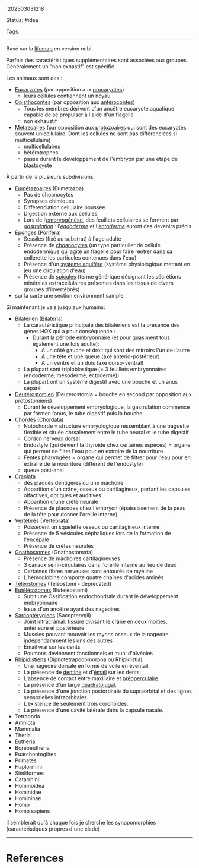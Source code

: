 :202303031218

Status: #idea

Tags:

---
Basé sur la [lifemap](https://lifemap-ncbi.univ-lyon1.fr/) en version ncbi

Parfois des caractéristiques supplémentaires sont associées aux groupes. Généralement un "non exhastif" est spécifié.

Les animaux sont des :
- [Eucaryotes](https://fr.wikipedia.org/wiki/Eukaryota) (par opposition aux [procaryotes](https://fr.wikipedia.org/wiki/Prokaryota))
	- leurs cellules contiennent un noyau
- [Opisthocontes](https://fr.wikipedia.org/wiki/Opisthokonta) (par opposition aux [antérocontes](https://fr.wikipedia.org/wiki/Anterokonta))
	-  Tous les membres dérivent d'un ancêtre eucaryote aquatique capable de se propulser à l'aide d'un flagelle 
	- non exhaustif
- [Metazoaires](https://fr.wikipedia.org/wiki/Metazoa) (par opposition aux [protozoaires](https://fr.wikipedia.org/wiki/Protozoaire) qui sont des eucaryotes souvent unicellulaire. Dont les cellules ne sont pas différenciées si multicellulaire)
	- multicellulaires
	- hétérotrophes
	- passe durant le développement de l'embryon par une étape de blastocyste

À partir de là plusieurs subdivisions:
- [Eumétazoaires](https://fr.wikipedia.org/wiki/Eumetazoa) (Eumetazoa)
	- Pas de choanocytes
	- Synapses chimiques 
	- Différenciation cellulaire poussée
	- Digestion externe aux cellules
	- Lors de l’[embryogénèse](https://fr.wikipedia.org/wiki/Embryog%C3%A9n%C3%A8se "Embryogénèse"), des feuillets cellulaires se forment par _[gastrulation](https://fr.wikipedia.org/wiki/Gastrulation "Gastrulation")_ : l’_[endoderme](https://fr.wikipedia.org/wiki/Endoderme "Endoderme")_ et l’_[ectoderme](https://fr.wikipedia.org/wiki/Ectoderme)_ auront des devenirs précis
- [Éponges](https://fr.wikipedia.org/wiki/Porifera) (Porifera)
	-  Sessiles (fixé au substrat) à l'age adulte
	- Présence de [choanocytes](https://en.wikipedia.org/wiki/Choanocyte) (un type particulier de cellule endodermique qui agite un flagelle pour faire rentrer dans sa collerette les particules contenues dans l'eau)
	- Présence d'un [système aquifère](https://fr.wikipedia.org/wiki/Syst%C3%A8me_aquif%C3%A8re) (système physiologique mettant en jeu une circulation d'eau)
	- Présence de [spicules](https://fr.wikipedia.org/wiki/Spicule_(invert%C3%A9br%C3%A9s)) (terme générique désignant les sécrétions minérales extracellulaires présentes dans les tissus de divers groupes d'invertébrés)
- sur la carte une section environment sample

Si maintenant je vais jusqu'aux humains:
- [Bilatérien](https://fr.wikipedia.org/wiki/Bilateria) (Bilateria)
	- La caractéristique principale des bilatériens est la présence des gènes HOX qui a pour conséquence :
		- Durant la période embryonnaire (et pour quasiment tous également une fois adulte):
			- A un côté gauche et droit qui sont des mirroirs l'un de l'autre
			- A une tête et une queue (axe antério-postérieur)
			- A un ventre et un dois (axe dorso-ventral)
	- La plupart sont triploblastique (= 3 feuillets embryonnaires (endoderme, mésoderme, ectoderme))
	- La plupart ont un système digestif avec une bouche et un anus séparé
- [Deutérostomien](https://fr.wikipedia.org/wiki/Deuterostomia) (Deuterostomia = bouche en second par opposition aux protostomiens) 
	- Durant le développement embryologique, la gastrulation commence par former l'anus, le tube digestif puis la bouche
- [Chordés](https://fr.wikipedia.org/wiki/Chordata) (Chordata)
	- Notochorde = structure embryologique ressemblant à une baguette flexible et située dorsalement entre le tube neural et le tube digestif
	- Cordon nerveux dorsal 
	- Endostyle (qui devient la thyroide chez certaines espèces) = organe qui permet de filter l'eau pour en extraire de la nourriture
	- Fentes pharyngées = organe qui permet de filtrer pour l'eau pour en extraire de la nourriture (différent de l'endostyle)
	- queue post-anal
- [Craniata](https://fr.wikipedia.org/wiki/Craniata_(Chordata))
	- des plaques dentigères ou une mâchoire
	- Apparition d'un crâne, osseux ou cartilagineux, portant les capsules olfactives, optiques et auditives
	- Apparition d'une crête neurale
	- Présence de placodes chez l'embryon (épaississement de la peau de la tête pour donner l'oreille interne)
- [Vertebrés](https://fr.wikipedia.org/wiki/Vert%C3%A9br%C3%A9s) (Vertebrata)
	-  Possèdent un squelette osseux ou cartilagineux interne
	- Présence de 5 vésicules céphaliques lors de la formation de l'encépale
	- Présence de crêtes neurales
-  [Gnathostomes](https://fr.wikipedia.org/wiki/Gnathostomata_(Vertebrata)) (Gnathostomata)
	- Présence de mâchoires cartilagineuses
	- 3 canaux semi-circulaires dans l'oreille interne au lieu de deux
	- Certaines fibres nerveuses sont entourés de myéline
	- L'hémoglobine comporte quatre chaînes d'acides aminés
- [Téléostomes](https://en.wikipedia.org/wiki/Teleostomi) (Teleostomi - deprecated)
- [Eutéléostomes](https://fr.wikipedia.org/wiki/Euteleostomi) (Euteleostomi)
	- Subit une Ossification endochondrale durant le développement embryonnaire
	- Issus d'un ancêtre ayant des nageoires
- [Sarcoptérygiens](https://fr.wikipedia.org/wiki/Sarcopterygii) (Sacopterygii)
	- Joint intracrânial: fissure divisant le crâne en deux moitiés, antérieure et postérieure
	- Muscles pouvant mouvoir les rayons osseux de la nageoire indépendamment les uns des autres
	- Émail vrai sur les dents
	- Poumons deviennent fonctionnels et muni d'alvéoles
- [Rhipidistiens](https://fr.wikipedia.org/wiki/Rhipidistia) (Dipnotetrapodomorpha ou Rhipidistia)
	-   Une nageoire dorsale en forme de voile en éventail.
	-   La présence de [dentine](https://fr.wikipedia.org/wiki/Dentine "Dentine") et d'[émail](https://fr.wikipedia.org/wiki/%C3%89mail_dentaire "Émail dentaire") sur les dents.
	-   L'absence de contact entre maxillaire et [préoperculaire](https://fr.wikipedia.org/wiki/Opercule_(poisson) "Opercule (poisson)").
	-   La présence d'un large [quadratojugal](https://fr.wikipedia.org/wiki/Quadratojugal "Quadratojugal").
	-   La présence d'une jonction postorbitale du supraorbital et des lignes sensorielles infraorbitales.
	-   L'existence de seulement trois coronoïdes.
	-   La présence d'une cavité latérale dans la capsule nasale.
- Tetrapoda
- Amniota
- Mammalia
- Theria
- Eutheria
- Boreoeutheria
- Euarchontoglires
- Primates
- Haplorrhini
- Simiiformes
- Catarrhini
- Hominoidea
- Hominidae
- Homininae
- Homo
- Homo sapiens

Il semblerait qu'à chaque fois je cherche les synapomorphies (caractéristiques propres d'une clade)

---
# References